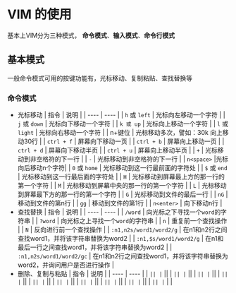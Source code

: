 # VIM 的使用
基本上VIM分为三种模式， **命令模式**、**输入模式**、**命令行模式**
## 基本模式
一般命令模式可用的按键功能有，光标移动、复制粘贴、查找替换等
### 命令模式
* 光标移动
    | 指令 | 说明 |
    | ---- | ---- |
    | ```h``` 或 ```left```  | 光标向左移动一个字符 |
    | ```j``` 或 ```down```  | 光标向下移动一个字符 |
    | ```k 或 up```  | 光标向上移动一个字符 |
    | ```l``` 或 ```light```  | 光标向右移动一个字符 |
    | n+键位 | 光标移动多次，譬如：30k 向上移动30行 |
    | ```ctrl + f```  | 屏幕向下移动一页 |
    | ```ctrl + b```  | 屏幕向上移动一页 |
    | ```ctrl + d```  | 屏幕向下移动半页 |
    | ```ctrl + u```  | 屏幕向上移动半页 |
    | ```+``` | 光标移动到非空格符的下一行 |
    | ```-``` | 光标移动到非空格符的下一行 |
    | ```n<space>``` |光标向后移动n个字符|
    | ```0``` 或 ```home``` | 光标移动到这一行最前面的字符处 |
    | ```$``` 或 ```end``` | 光标移动到这一行最后面的字符处 |
    | ```H``` | 光标移动到屏幕最上方的那一行的第一个字符 |
    | ```M``` | 光标移动到屏幕中央的那一行的第一个字符 |
    | ```L``` | 光标移动到屏幕最下方的那一行的第一个字符 |
    | ```G``` | 光标移动到文件的最后一行 |
    | ```nG``` | 移动到文件的第n行 |
    | ```gg``` | 移动到文件的第1行 |
    | ```n<enter>``` | 向下移动n行 |
* 查找替换
    | 指令 | 说明 |
    | ---- | ---- |
    | ```/word``` | 向光标之下寻找一个```word```的字符串 |
    | ```?word``` | 向光标之上寻找一个```word```的字符串 |
    | ```n``` | 重复前一个查找操作 |
    | ```N``` | 反向进行前一个查找操作 |
    | ```:n1,n2s/word1/word2/g``` | 在n1和n2行之间查找word1，并将该字符串替换为word2 |
    | ```:n1,$s/word1/word2/g``` | 在n1和最后一行之间查找word1，并将该字符串替换为word2 |
    | ```:n1,n2s/word1/word2/gc``` | 在n1和n2行之间查找word1，并将该字符串替换为word2，并询问用户是否进行操作 |
* 删除、复制与粘贴
    | 指令 | 说明 |
    | ---- | ---- |
    | `````` ||
    | `````` ||
    | `````` ||
    | `````` ||
    | `````` ||
    | `````` ||
    | `````` ||
    | `````` ||
    | `````` ||
    | `````` ||
    | `````` ||
    | `````` ||
    | `````` ||
    | `````` ||
    | `````` ||
    | `````` ||
    | `````` ||
    | `````` ||
    | `````` ||
    | `````` |
    |